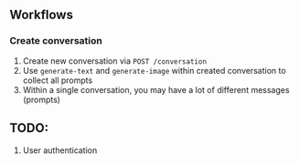 ## Workflows

### Create conversation
1. Create new conversation via `POST /conversation`
2. Use `generate-text` and `generate-image` within created conversation to collect all prompts
3. Within a single conversation, you may have a lot of different messages (prompts)

## TODO:
1. User authentication
